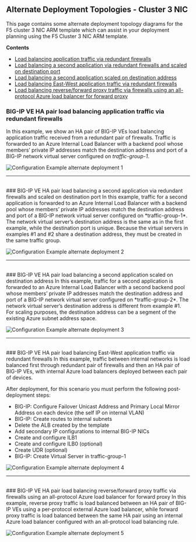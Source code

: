## Alternate Deployment Topologies - Cluster 3 NIC

This page contains some alternate deployment topology diagrams for the F5 cluster 3 NIC ARM template which can assist in your deployment planning using the F5 Cluster 3 NIC ARM template.

**Contents**
  - [Load balancing application traffic via redundant firewalls](#big-ip-ve-ha-pair-load-balancing-application-traffic-via-redundant-firewalls) 
  - [Load balancing a second application via redundant firewalls and scaled on destination port](#big-ip-ve-ha-pair-load-balancing-a-second-application-via-redundant-firewalls-and-scaled-on-destination-port) 
  - [Load balancing a second application scaled on destination address](#big-ip-ve-ha-pair-load-balancing-a-second-application-scaled-on-destination-address)
  - [Load balancing East-West application traffic via redundant firewalls](#big-ip-ve-ha-pair-load-balancing-east-west-application-traffic-via-redundant-firewalls)
  - [Load balancing reverse/forward proxy traffic via firewalls using an all-protocol Azure load balancer for forward proxy](#big-ip-ve-ha-pair-load-balancing-reverseforward-proxy-traffic-via-firewalls-using-an-all-protocol-azure-load-balancer-for-forward-proxy)




### BIG-IP VE HA pair load balancing application traffic via redundant firewalls 
In this example, we show an HA pair of BIG-IP VEs load balancing application traffic received from a redundant pair of firewalls. Traffic is forwarded to an Azure Internal Load Balancer with a backend pool whose members’ private IP addresses match the destination address and port of a BIG-IP network virtual server configured on *traffic-group-1*.

![Configuration Example alternate deployment 1](images/azure-cluster-3nic-alternate-diagram1.png)

---
<br>
### BIG-IP VE HA pair load balancing a second application via redundant firewalls and scaled on destination port  
In this example, traffic for a second application is forwarded to an Azure Internal Load Balancer with a backend pool whose members’ private IP addresses match the destination address and port of a BIG-IP network virtual server configured on *traffic-group-1*. The network virtual server’s destination address is the same as in the first example, while the destination port is unique. Because the virtual servers in examples #1 and #2 share a destination address, they must be created in the same traffic group.


![Configuration Example alternate deployment 2](images/azure-cluster-3nic-alternate-diagram2.png)

---
<br>
### BIG-IP VE HA pair load balancing a second application scaled on destination address
In this example, traffic for a second application is forwarded to an Azure Internal Load Balancer with a second backend pool whose members’ private IP addresses match the destination address and port of a BIG-IP network virtual server configured on *traffic-group-2*. The network virtual server’s destination address is different from example #1. For scaling purposes, the destination address can be a segment of the existing Azure subnet address space.


![Configuration Example alternate deployment 3](images/azure-cluster-3nic-alternate-diagram3.png)

---
<br>
### BIG-IP VE HA pair load balancing East-West application traffic via redundant firewalls
In this example, traffic between internal networks is load balanced first through redundant pair of firewalls and then an HA pair of BIG-IP VEs, with internal Azure load balancers deployed between each pair of devices.


After deployment, for this scenario you must perform the following post-deployment steps:

  - BIG-IP: Configure Failover Unicast Address and Primary Local Mirror Address on each device (the self IP on internal VLAN)  
  - BIG-IP: Create routes to internal subnets  
  - Delete the ALB created by the template  
  - Add secondary IP configurations to internal BIG-IP NICs  
  - Create and configure ILB1  
  - Create and configure ILB0 (optional)  
  - Create UDR (optional)  
  - BIG-IP: Create Virtual Server in traffic-group-1  

![Configuration Example alternate deployment 4](images/azure-cluster-3nic-alternate-diagram4.png)

---
<br>
### BIG-IP VE HA pair load balancing reverse/forward proxy traffic via firewalls using an all-protocol Azure load balancer for forward proxy  
In this example, reverse proxy traffic is load balanced between an HA pair of BIG-IP VEs using a per-protocol external Azure load balancer, while forward proxy traffic is load balanced between the same HA pair using an internal Azure load balancer configured with an all-protocol load balancing rule.


![Configuration Example alternate deployment 5](images/azure-cluster-3nic-alternate-diagram5.png)




